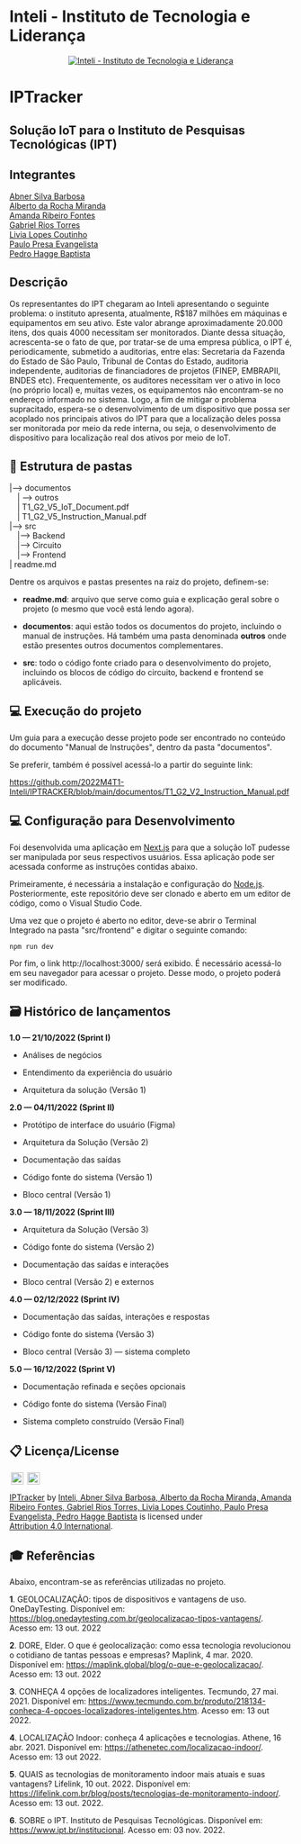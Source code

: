 # Inteli - Instituto de Tecnologia e Liderança

<p  align="center">
<a  href= "https://www.inteli.edu.br/"><img  src="https://www.inteli.edu.br/wp-content/uploads/2021/08/20172028/marca_1-2.png"  alt="Inteli - Instituto de Tecnologia e Liderança"  border="0"></a>
</p>

# IPTracker

## Solução IoT para o Instituto de Pesquisas Tecnológicas (IPT)

## Integrantes

<a  href="https://www.linkedin.com/in/abner-silva-barbosa-8a3542225/"> Abner Silva Barbosa</br></a>
<a  href="https://www.linkedin.com/in/alberto-da-rocha-miranda-angrysine/">Alberto da Rocha Miranda</br></a>
<a  href="https://www.linkedin.com/in/amanda-fontes/">Amanda Ribeiro Fontes</br></a>
<a  href="https://www.linkedin.com/in/gabrielriostorres/">Gabriel Rios Torres</br></a>
<a  href="https://www.linkedin.com/in/liviapcoutinho/">Livia Lopes Coutinho</br></a>
<a  href="https://www.linkedin.com/in/paulo-evangelista/">Paulo Presa Evangelista</br></a>
<a  href="https://www.linkedin.com/in/pedro-hagge/">Pedro Hagge Baptista</br></a>

## Descrição

Os representantes do IPT chegaram ao Inteli apresentando o seguinte problema: o instituto apresenta, atualmente, R$187 milhões em máquinas e equipamentos em seu ativo. Este valor abrange aproximadamente 20.000 itens, dos quais 4000 necessitam ser monitorados. Diante dessa situação, acrescenta-se o fato de que, por tratar-se de uma empresa pública, o IPT é, periodicamente, submetido a auditorias, entre elas: Secretaria da Fazenda do Estado de São Paulo, Tribunal de Contas do Estado, auditoria independente, auditorias de financiadores de projetos (FINEP, EMBRAPII, BNDES etc). Frequentemente, os auditores necessitam ver o ativo in loco (no próprio local) e, muitas vezes, os equipamentos não encontram-se no endereço informado no sistema. Logo, a fim de mitigar o problema supracitado, espera-se o desenvolvimento de um dispositivo que possa ser acoplado nos principais ativos do IPT para que a localização deles possa ser monitorada por meio da rede interna, ou seja, o desenvolvimento de dispositivo para localização real dos ativos por meio de IoT.

## 📁 Estrutura de pastas


|--> documentos<br>
  &emsp;| --> outros <br>
  &emsp;| T1_G2_V5_IoT_Document.pdf<br>
  &emsp;| T1_G2_V5_Instruction_Manual.pdf<br>
|--> src<br>
  &emsp;|--> Backend<br>
  &emsp;|--> Circuito<br>
  &emsp;|--> Frontend<br>
| readme.md<br>

Dentre os arquivos e pastas presentes na raiz do projeto, definem-se:

- <b>readme.md</b>: arquivo que serve como guia e explicação geral sobre o projeto (o mesmo que você está lendo agora).

- <b>documentos</b>: aqui estão todos os documentos do projeto, incluindo o manual de instruções. Há também uma pasta denominada <b>outros</b> onde estão presentes outros documentos complementares.

- <b>src</b>: todo o código fonte criado para o desenvolvimento do projeto, incluindo os blocos de código do circuito, backend e frontend se aplicáveis.

## 💻 Execução do projeto

Um guia para a execução desse projeto pode ser encontrado no conteúdo do documento "Manual de Instruções", dentro da pasta "documentos".

Se preferir, também é possível acessá-lo a partir do seguinte link:

https://github.com/2022M4T1-Inteli/IPTRACKER/blob/main/documentos/T1_G2_V2_Instruction_Manual.pdf


## 💻 Configuração para Desenvolvimento

Foi desenvolvida uma aplicação em <a href="https://nextjs.org/docs">Next.js</a> para que a solução IoT pudesse ser manipulada por seus respectivos usuários. Essa aplicação pode ser acessada conforme as instruções contidas abaixo.

Primeiramente, é necessária a instalação e configuração do <a href="https://nodejs.org/en/download/">Node.js</a>. Posteriormente, este repositório deve ser clonado e aberto em um editor de código, como o Visual Studio Code.

Uma vez que o projeto é aberto no editor, deve-se abrir o Terminal Integrado na pasta "src/frontend" e digitar o seguinte comando:

    npm run dev

Por fim, o link http://localhost:3000/ será exibido. É necessário acessá-lo em seu navegador para acessar o projeto. Desse modo, o projeto poderá ser modificado.  

## 🗃 Histórico de lançamentos


**1.0 — 21/10/2022 (Sprint I)**

* Análises de negócios

* Entendimento da experiência do usuário

* Arquitetura da solução (Versão 1)


**2.0 — 04/11/2022 (Sprint II)**

* Protótipo de interface do usuário (Figma)

* Arquitetura da Solução (Versão 2)

* Documentação das saídas

* Código fonte do sistema (Versão 1)

* Bloco central (Versão 1)
  

**3.0 — 18/11/2022 (Sprint III)**

* Arquitetura da Solução (Versão 3)

* Código fonte do sistema (Versão 2)

* Documentação das saídas e interações

* Bloco central (Versão 2) e externos


**4.0 — 02/12/2022 (Sprint IV)**

* Documentação das saídas, interações e respostas

* Código fonte do sistema (Versão 3)

* Bloco central (Versão 3) — sistema completo
  

**5.0 — 16/12/2022 (Sprint V)**

* Documentação refinada e seções opcionais

* Código fonte do sistema (Versão Final)

* Sistema completo construído (Versão Final)
  
  



## 📋 Licença/License

<img style="height:22px!important;margin-left:3px;vertical-align:text-bottom;" src="https://mirrors.creativecommons.org/presskit/icons/cc.svg?ref=chooser-v1">
<img style="height:22px!important;margin-left:3px;vertical-align:text-bottom;" src="https://mirrors.creativecommons.org/presskit/icons/by.svg?ref=chooser-v1">



<p xmlns:cc="http://creativecommons.org/ns#" xmlns:dct="http://purl.org/dc/terms/"><a property="dct:title" rel="cc:attributionURL" href="#">IPTracker</a> by <a rel="cc:attributionURL dct:creator" property="cc:attributionName" href="#">Inteli, Abner Silva Barbosa, Alberto da Rocha Miranda, Amanda Ribeiro Fontes, Gabriel Rios Torres, Livia Lopes Coutinho, Paulo Presa Evangelista, Pedro Hagge Baptista</a> is licensed under <a href="http://creativecommons.org/licenses/by/4.0/?ref=chooser-v1" target="_blank" rel="license noopener noreferrer" style="display:inline-block;">Attribution 4.0 International</a>.</p>


## 🎓 Referências

Abaixo, encontram-se as referências utilizadas no projeto.

**1**. GEOLOCALIZAÇÃO: tipos de dispositivos e vantagens de uso. OneDayTesting. Disponível em: https://blog.onedaytesting.com.br/geolocalizacao-tipos-vantagens/. Acesso em: 13 out. 2022

**2**. DORE, Elder. O que é geolocalização: como essa tecnologia revolucionou o cotidiano de tantas pessoas e empresas? Maplink, 4 mar. 2020. Disponível em: https://maplink.global/blog/o-que-e-geolocalizacao/. Acesso em: 13 out. 2022

**3**. CONHEÇA 4 opções de localizadores inteligentes. Tecmundo, 27 mai. 2021. Disponível em: https://www.tecmundo.com.br/produto/218134-conheca-4-opcoes-localizadores-inteligentes.htm. Acesso em: 13 out 2022.

**4**. LOCALIZAÇÃO Indoor: conheça 4 aplicações e tecnologias. Athene, 16 abr. 2021. Disponível em: https://athenetec.com/localizacao-indoor/. Acesso em: 13 out 2022.

**5**. QUAIS as tecnologias de monitoramento indoor mais atuais e suas vantagens? Lifelink, 10 out. 2022. Disponível em: https://lifelink.com.br/blog/posts/tecnologias-de-monitoramento-indoor/. Acesso em: 13 out. 2022.

**6**. SOBRE o IPT. Instituto de Pesquisas Tecnológicas. Disponível em: https://www.ipt.br/institucional. Acesso em: 03 nov. 2022.
